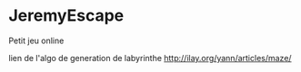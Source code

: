 # JeremyEscape
Petit jeu online


lien de l'algo de generation de labyrinthe
http://ilay.org/yann/articles/maze/

